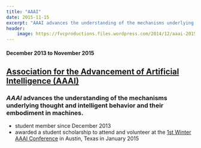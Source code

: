 ```yaml
---
title: "AAAI"
date: 2015-11-15
excerpt: "AAAI advances the understanding of the mechanisms underlying thought and intelligent behavior and their embodiment in machines."
header:
    image: https://fvcproductions.files.wordpress.com/2014/12/aaai-2015-001.jpg
---
```


#### December 2013 to November 2015

[Association for the Advancement of Artificial Intelligence (AAAI)](https://www.aaai.org/)
-----------------------------------------------------------------------------------------

### *AAAI* advances the understanding of the mechanisms underlying thought and intelligent behavior and their embodiment in machines.

-   student member since December 2013
-   awarded a student scholarship to attend and volunteer at the [1st
    Winter AAAI
    Conference](https://www.aaai.org/Conferences/AAAI/aaai15.php) in
    Austin, Texas in January 2015